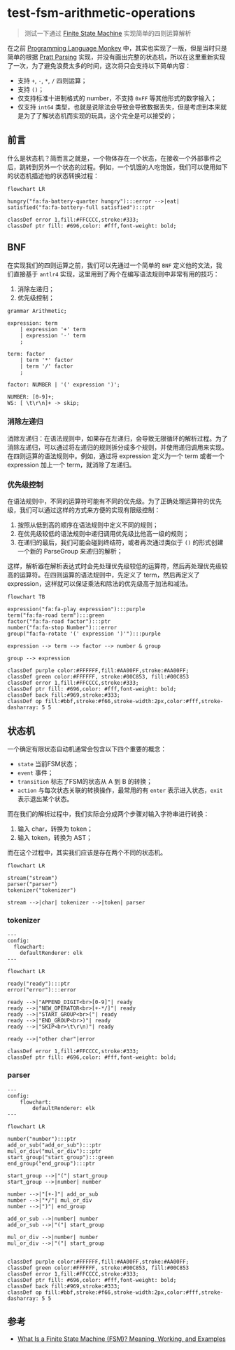 # test-fsm-arithmetic-operations

>测试一下通过 [Finite State Machine](https://en.wikipedia.org/wiki/Finite-state_machine) 实现简单的四则运算解析

在之前 [Programming Language Monkey](https://github.com/0x822a5b87/monkey) 中，其实也实现了一版，但是当时只是简单的根据 [Pratt Parsing](https://github.com/0x822a5b87/test-pratt-parsing) 实现，并没有画出完整的状态机，所以在这里重新实现了一次，为了避免浪费太多的时间，这次将只会支持以下简单内容：

- 支持 `+`, `-`, `*`, `/` 四则运算；
- 支持 `()`；
- 仅支持标准十进制格式的 number，不支持 `0xFF` 等其他形式的数字输入；
- 仅支持 `int64` 类型，也就是说除法会导致会导致数据丢失，但是考虑到本来就是为了了解状态机而实现的玩具，这个完全是可以接受的；

## 前言

什么是状态机？简而言之就是，一个物体存在一个状态，在接收一个外部事件之后，跳转到另外一个状态的过程。例如，一个饥饿的人吃饱饭，我们可以使用如下的状态机描述他的状态转换过程：

```mermaid
flowchart LR

hungry("fa:fa-battery-quarter hungry"):::error -->|eat| satisfied("fa:fa-battery-full satisfied"):::ptr

classDef error 1,fill:#FFCCCC,stroke:#333;
classDef ptr fill: #696,color: #fff,font-weight: bold;
```

## BNF

在实现我们的四则运算之前，我们可以先通过一个简单的 `BNF` 定义他的文法，我们直接基于 `antlr4` 实现，这里用到了两个在编写语法规则中非常有用的技巧：

1. 消除左递归；
2. 优先级控制；

```antlr4
grammar Arithmetic;

expression: term 
    | expression '+' term
    | expression '-' term
    ;

term: factor 
    | term '*' factor
    | term '/' factor
    ;

factor: NUMBER | '(' expression ')';

NUMBER: [0-9]+;
WS: [ \t\r\n]+ -> skip;
```


### 消除左递归

消除左递归：在语法规则中，如果存在左递归，会导致无限循环的解析过程。为了消除左递归，可以通过将左递归的规则拆分成多个规则，并使用递归调用来实现。在四则运算的语法规则中。例如，通过将 expression 定义为一个 term 或者一个 expression 加上一个 term，就消除了左递归。

### 优先级控制

在语法规则中，不同的运算符可能有不同的优先级。为了正确处理运算符的优先级，我们可以通过这样的方式来方便的实现有限级控制：

1. 按照从低到高的顺序在语法规则中定义不同的规则；
2. 在优先级较低的语法规则中递归调用优先级比他高一级的规则；
3. 在递归的最后，我们可能会碰到终结符，或者再次通过类似于 `()` 的形式创建一个新的 ParseGroup 来递归的解析；

这样，解析器在解析表达式时会先处理优先级较低的运算符，然后再处理优先级较高的运算符。在四则运算的语法规则中，先定义了 term，然后再定义了 expression，这样就可以保证乘法和除法的优先级高于加法和减法。

```mermaid
flowchart TB

expression("fa:fa-play expression"):::purple
term("fa:fa-road term"):::green
factor("fa:fa-road factor"):::ptr
number("fa:fa-stop Number"):::error
group("fa:fa-rotate '(' expression ')'"):::purple

expression --> term --> factor --> number & group

group --> expression

classDef purple color:#FFFFFF,fill:#AA00FF,stroke:#AA00FF;
classDef green color:#FFFFFF, stroke:#00C853, fill:#00C853
classDef error 1,fill:#FFCCCC,stroke:#333;
classDef ptr fill: #696,color: #fff,font-weight: bold;
classDef back fill:#969,stroke:#333;
classDef op fill:#bbf,stroke:#f66,stroke-width:2px,color:#fff,stroke-dasharray: 5 5
```

## 状态机

一个确定有限状态自动机通常会包含以下四个重要的概念：

- `state` 当前FSM状态；
- `event` 事件；
- `transition` 标志了FSM的状态从 A 到 B 的转换；
- `action` 与每次状态关联的转换操作，最常用的有 `enter` 表示进入状态，`exit` 表示退出某个状态。

而在我们的解析过程中，我们实际会分成两个步骤对输入字符串进行转换：

1. 输入 char，转换为 token；
2. 输入 token，转换为 AST；

而在这个过程中，其实我们应该是存在两个不同的状态机。

```mermaid
flowchart LR

stream("stream")
parser("parser")
tokenizer("tokenizer")

stream -->|char| tokenizer -->|token| parser
```

### tokenizer

```mermaid
---
config:
  flowchart:
    defaultRenderer: elk
---

flowchart LR

ready("ready"):::ptr
error("error"):::error

ready -->|"APPEND_DIGIT<br>[0-9]"| ready
ready -->|"NEW_OPERATOR<br>[+-*/]"| ready
ready -->|"START_GROUP<br>("| ready
ready -->|"END_GROUP<br>)"| ready
ready -->|"SKIP<br>\t\r\n)"| ready

ready -->|"other char"|error

classDef error 1,fill:#FFCCCC,stroke:#333;
classDef ptr fill: #696,color: #fff,font-weight: bold;
```

### parser

```mermaid
---
config:
    flowchart:
        defaultRenderer: elk
---

flowchart LR

number("number"):::ptr
add_or_sub("add_or_sub"):::ptr
mul_or_div("mul_or_div"):::ptr
start_group("start_group"):::green
end_group("end_group"):::ptr

start_group -->|"("| start_group
start_group -->|number| number

number -->|"[+-]"| add_or_sub
number -->|"*/"| mul_or_div
number -->|")"| end_group

add_or_sub -->|number| number
add_or_sub -->|"("| start_group

mul_or_div -->|number| number
mul_or_div -->|"("| start_group


classDef purple color:#FFFFFF,fill:#AA00FF,stroke:#AA00FF;
classDef green color:#FFFFFF, stroke:#00C853, fill:#00C853
classDef error 1,fill:#FFCCCC,stroke:#333;
classDef ptr fill: #696,color: #fff,font-weight: bold;
classDef back fill:#969,stroke:#333;
classDef op fill:#bbf,stroke:#f66,stroke-width:2px,color:#fff,stroke-dasharray: 5 5
```

## 参考

- [What Is a Finite State Machine (FSM)? Meaning, Working, and Examples](https://www.spiceworks.com/tech/tech-general/articles/what-is-fsm/)

